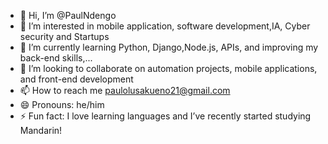 - 👋 Hi, I’m @PaulNdengo
- 👀 I’m interested in mobile application, software development,IA, Cyber security and Startups 
- 🌱 I’m currently learning Python, Django,Node.js, APIs, and improving my back-end skills,...
- 💞️ I’m looking to collaborate on automation projects, mobile applications, and front-end development
- 📫 How to reach me paulolusakueno21@gmail.com
- 😄 Pronouns: he/him
- ⚡ Fun fact: I love learning languages and I’ve recently started studying Mandarin!

<!---
PaulNdengo/PaulNdengo is a ✨ special ✨ repository because its `README.md` (this file) appears on your GitHub profile.
You can click the Preview link to take a look at your changes.
--->
